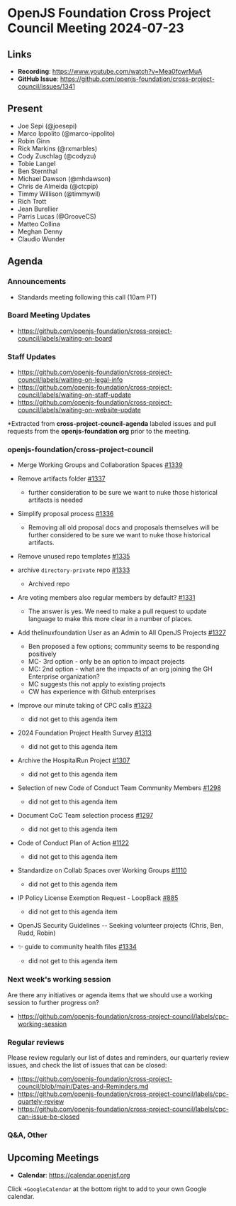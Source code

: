 # OpenJS Foundation Cross Project Council Meeting 2024-07-23

## Links

* **Recording**: https://www.youtube.com/watch?v=Mea0fcwrMuA
* **GitHub Issue**: https://github.com/openjs-foundation/cross-project-council/issues/1341

## Present

* Joe Sepi (@joesepi)
* Marco Ippolito (@marco-ippolito)
* Robin Ginn
* Rick Markins (@rxmarbles)
* Cody Zuschlag (@codyzu)
* Tobie Langel
* Ben Sternthal
* Michael Dawson (@mhdawson)
* Chris de Almeida (@ctcpip)
* Timmy Willison (@timmywil)
* Rich Trott
* Jean Burellier
* Parris Lucas (@GrooveCS)
* Matteo Collina
* Meghan Denny
* Claudio Wunder

## Agenda

### Announcements

  * Standards meeting following this call (10am PT)

### Board Meeting Updates

- https://github.com/openjs-foundation/cross-project-council/labels/waiting-on-board

### Staff Updates

- https://github.com/openjs-foundation/cross-project-council/labels/waiting-on-legal-info
- https://github.com/openjs-foundation/cross-project-council/labels/waiting-on-staff-update
- https://github.com/openjs-foundation/cross-project-council/labels/waiting-on-website-update

*Extracted from **cross-project-council-agenda** labeled issues and pull requests from the **openjs-foundation org** prior to the meeting.

### openjs-foundation/cross-project-council

* Merge Working Groups and Collaboration Spaces [#1339](https://github.com/openjs-foundation/cross-project-council/pull/1339)

* Remove artifacts folder [#1337](https://github.com/openjs-foundation/cross-project-council/pull/1337)
  * further consideration to be sure we want to nuke those historical artifacts is needed

* Simplify proposal process [#1336](https://github.com/openjs-foundation/cross-project-council/pull/1336)
  * Removing all old proposal docs and proposals themselves will be further considered to be sure we want to nuke those historical artifacts. 

* Remove unused repo templates [#1335](https://github.com/openjs-foundation/cross-project-council/pull/1335)

* archive `directory-private` repo [#1333](https://github.com/openjs-foundation/cross-project-council/issues/1333)
  * Archived repo

* Are voting members also regular members by default? [#1331](https://github.com/openjs-foundation/cross-project-council/issues/1331)
  * The answer is yes. We need to make a pull request to update language to make this more clear in a number of places.

* Add thelinuxfoundation User as an Admin to All OpenJS Projects [#1327](https://github.com/openjs-foundation/cross-project-council/issues/1327)
  * Ben proposed a few options; community seems to be responding positively
  * MC- 3rd option - only be an option to impact projects
  * MC: 2nd option - what are the impacts of an org joining the GH Enterprise organization?
  * MC suggests this not apply to existing projects
  * CW has experience with Github enterprises

* Improve our minute taking of CPC calls [#1323](https://github.com/openjs-foundation/cross-project-council/issues/1323)
  * did not get to this agenda item

* 2024 Foundation Project Health Survey [#1313](https://github.com/openjs-foundation/cross-project-council/issues/1313)
  * did not get to this agenda item

* Archive the HospitalRun Project [#1307](https://github.com/openjs-foundation/cross-project-council/issues/1307)
  * did not get to this agenda item

* Selection of new Code of Conduct Team Community Members [#1298](https://github.com/openjs-foundation/cross-project-council/issues/1298)
  * did not get to this agenda item

* Document CoC Team selection process [#1297](https://github.com/openjs-foundation/cross-project-council/issues/1297)
  * did not get to this agenda item

* Code of Conduct Plan of Action [#1122](https://github.com/openjs-foundation/cross-project-council/issues/1122)
  * did not get to this agenda item

* Standardize on Collab Spaces over Working Groups [#1110](https://github.com/openjs-foundation/cross-project-council/issues/1110)
  * did not get to this agenda item

* IP Policy License Exemption Request - LoopBack [#885](https://github.com/openjs-foundation/cross-project-council/issues/885)
  * did not get to this agenda item

* OpenJS Security Guidelines -- Seeking volunteer projects (Chris, Ben, Rudd, Robin)
* ✨ guide to community health files
[#1334](​​https://github.com/openjs-foundation/cross-project-council/pull/1334)
  * did not get to this agenda item

### Next week's working session

Are there any initiatives or agenda items that we should use a working session to further progress on?
- https://github.com/openjs-foundation/cross-project-council/labels/cpc-working-session

### Regular reviews

Please review regularly our list of dates and reminders, our quarterly review issues, and check the list of issues that can be closed:

- https://github.com/openjs-foundation/cross-project-council/blob/main/Dates-and-Reminders.md
- https://github.com/openjs-foundation/cross-project-council/labels/cpc-quartely-review
- https://github.com/openjs-foundation/cross-project-council/labels/cpc-can-issue-be-closed

### Q&A, Other

## Upcoming Meetings

* **Calendar**: <https://calendar.openjsf.org>

Click `+GoogleCalendar` at the bottom right to add to your own Google calendar.

